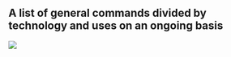 ## A list of general commands divided by technology and uses on an ongoing basis

 ![](https://cdn2.iconfinder.com/data/icons/limitless/413/terminal-command-line-console-cmd-512.png)